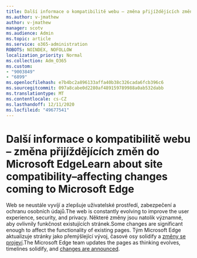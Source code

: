 ```yaml
---
title: Další informace o kompatibilitě webu – změna přijíždějících změn do Microsoft Edge
ms.author: v-jmathew
author: v-jmathew
manager: scotv
ms.audience: Admin
ms.topic: article
ms.service: o365-administration
ROBOTS: NOINDEX, NOFOLLOW
localization_priority: Normal
ms.collection: Adm_O365
ms.custom:
- "9003849"
- "6899"
ms.openlocfilehash: e7b4bc2a896133affa40b38c326cada6fcb396c6
ms.sourcegitcommit: 097a8cabe0d2280af489159789988a0ab532dabb
ms.translationtype: MT
ms.contentlocale: cs-CZ
ms.lasthandoff: 12/11/2020
ms.locfileid: "49677541"
---
```

# <a name="learn-about-site-compatibilityaffecting-changes-coming-to-microsoft-edge"></a><span data-ttu-id="e0f89-102">Další informace o kompatibilitě webu – změna přijíždějících změn do Microsoft Edge</span><span class="sxs-lookup"><span data-stu-id="e0f89-102">Learn about site compatibility–affecting changes coming to Microsoft Edge</span></span>

<span data-ttu-id="e0f89-103">Web se neustále vyvíjí a zlepšuje uživatelské prostředí, zabezpečení a ochranu osobních údajů.</span><span class="sxs-lookup"><span data-stu-id="e0f89-103">The web is constantly evolving to improve the user experience, security, and privacy.</span></span> <span data-ttu-id="e0f89-104">Některé změny jsou natolik významné, aby ovlivnily funkčnost existujících stránek.</span><span class="sxs-lookup"><span data-stu-id="e0f89-104">Some changes are significant enough to affect the functionality of existing pages.</span></span> <span data-ttu-id="e0f89-105">Tým Microsoft Edge aktualizuje stránky jako přemýšlející vývoj, časové osy solidify a [změny se projeví](https://go.microsoft.com/fwlink/?linkid=2135534).</span><span class="sxs-lookup"><span data-stu-id="e0f89-105">The Microsoft Edge team updates the pages as thinking evolves, timelines solidify, and [changes are announced](https://go.microsoft.com/fwlink/?linkid=2135534).</span></span>
